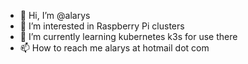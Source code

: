 - 👋 Hi, I’m @alarys
- 👀 I’m interested in Raspberry Pi clusters
- 🌱 I’m currently learning kubernetes k3s for use there
- 📫 How to reach me alarys at hotmail dot com

<!---
alarys/alarys is a ✨ special ✨ repository because its `README.md` (this file) appears on your GitHub profile.
You can click the Preview link to take a look at your changes.
--->
